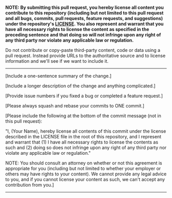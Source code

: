 **NOTE: By submitting this pull request, you hereby license all content you
contribute to this repository (including but not limited to this pull request
and all bugs, commits, pull requests, feature requests, and suggestions) under
the repository's
[LICENSE](https://github.com/holvonix-open/io-ts-graphql/blob/master/LICENSE).
You also represent and warrant that you have all necessary rights to license the
content as specified in the preceding sentence and that doing so will not
infringe upon any right of any third party nor violate any applicable law or
regulation.**

Do not contribute or copy-paste third-party content, code or data using a pull
request. Instead provide URLs to the authoritative source and to license
information and we'll see if we want to include it.

---

[Include a one-sentence summary of the change.]

[Include a longer description of the change and anything complicated.]

[Provide issue numbers if you fixed a bug or completed a feature request.]

[Please always squash and rebase your commits to ONE commit.]

[Please include the following at the bottom of the commit message (not in this
pull request):

"I, (Your Name), hereby license all contents of this commit under the license
described in the LICENSE file in the root of this repository, and I represent
and warrant that (1) I have all necessary rights to license the contents as such
and (2) doing so does not infringe upon any right of any third party nor violate
any applicable law or regulation."

NOTE: You should consult an attorney on whether or not this agreement is
appropriate for you (including but not limited to whether your employer or
others may have rights to your content). We cannot provide any legal advice to
you, and if you cannot license your content as such, we can't accept any
contribution from you.]

---
